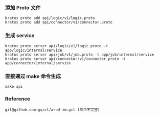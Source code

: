 ### 添加 Proto 文件
```code
kratos proto add api/logic/v1/logic.proto
kratos proto add api/connector/v1/connector.proto
```

### 生成 service
```code
kratos proto server api/logic/v1/logic.proto -t app/logic/internal/service
kratos proto server api/job/v1/job.proto -t app/job/internal/service
kratos proto server api/connector/v1/connector.proto -t app/connector/internal/service
```

### 直接通过 make 命令生成
```code
make api
```

### Reference
```code
git@github.com:gqzcl/arod-im.git (项目不完整)
```